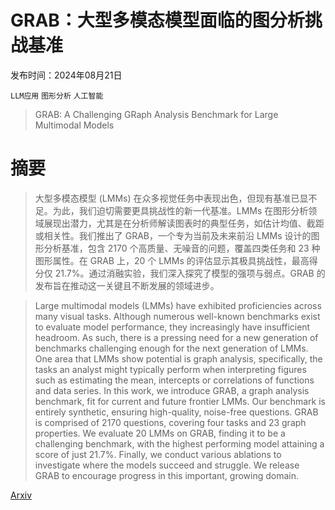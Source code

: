 # GRAB：大型多模态模型面临的图分析挑战基准

发布时间：2024年08月21日

`LLM应用` `图形分析` `人工智能`

> GRAB: A Challenging GRaph Analysis Benchmark for Large Multimodal Models

# 摘要

> 大型多模态模型 (LMMs) 在众多视觉任务中表现出色，但现有基准已显不足。为此，我们迫切需要更具挑战性的新一代基准。LMMs 在图形分析领域展现出潜力，尤其是在分析师解读图表时的典型任务，如估计均值、截距或相关性。我们推出了 GRAB，一个专为当前及未来前沿 LMMs 设计的图形分析基准，包含 2170 个高质量、无噪音的问题，覆盖四类任务和 23 种图形属性。在 GRAB 上，20 个 LMMs 的评估显示其极具挑战性，最高得分仅 21.7%。通过消融实验，我们深入探究了模型的强项与弱点。GRAB 的发布旨在推动这一关键且不断发展的领域进步。

> Large multimodal models (LMMs) have exhibited proficiencies across many visual tasks. Although numerous well-known benchmarks exist to evaluate model performance, they increasingly have insufficient headroom. As such, there is a pressing need for a new generation of benchmarks challenging enough for the next generation of LMMs. One area that LMMs show potential is graph analysis, specifically, the tasks an analyst might typically perform when interpreting figures such as estimating the mean, intercepts or correlations of functions and data series. In this work, we introduce GRAB, a graph analysis benchmark, fit for current and future frontier LMMs. Our benchmark is entirely synthetic, ensuring high-quality, noise-free questions. GRAB is comprised of 2170 questions, covering four tasks and 23 graph properties. We evaluate 20 LMMs on GRAB, finding it to be a challenging benchmark, with the highest performing model attaining a score of just 21.7%. Finally, we conduct various ablations to investigate where the models succeed and struggle. We release GRAB to encourage progress in this important, growing domain.

[Arxiv](https://arxiv.org/abs/2408.11817)
